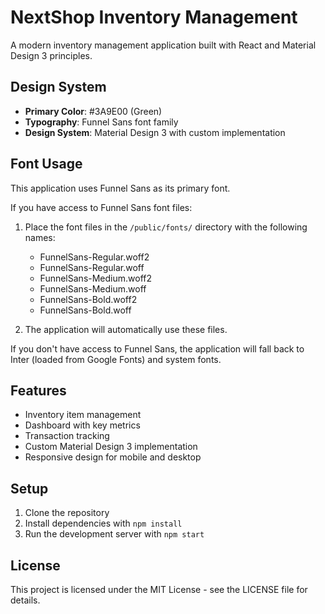 # NextShop Inventory Management

A modern inventory management application built with React and Material Design 3 principles.

## Design System

- **Primary Color**: #3A9E00 (Green)
- **Typography**: Funnel Sans font family
- **Design System**: Material Design 3 with custom implementation

## Font Usage

This application uses Funnel Sans as its primary font. 

If you have access to Funnel Sans font files:
1. Place the font files in the `/public/fonts/` directory with the following names:
   - FunnelSans-Regular.woff2
   - FunnelSans-Regular.woff
   - FunnelSans-Medium.woff2
   - FunnelSans-Medium.woff
   - FunnelSans-Bold.woff2
   - FunnelSans-Bold.woff

2. The application will automatically use these files.

If you don't have access to Funnel Sans, the application will fall back to Inter (loaded from Google Fonts) and system fonts.

## Features

- Inventory item management
- Dashboard with key metrics
- Transaction tracking
- Custom Material Design 3 implementation
- Responsive design for mobile and desktop

## Setup

1. Clone the repository
2. Install dependencies with `npm install`
3. Run the development server with `npm start`

## License

This project is licensed under the MIT License - see the LICENSE file for details. 